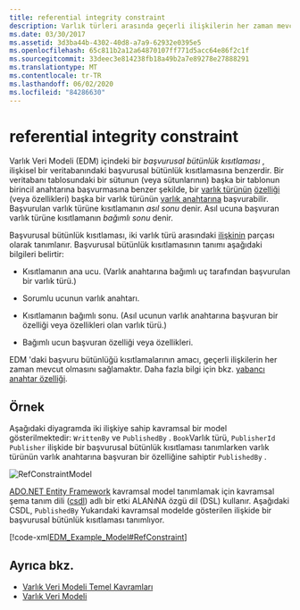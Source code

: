 ```yaml
---
title: referential integrity constraint
description: Varlık türleri arasında geçerli ilişkilerin her zaman mevcut olduğundan emin olmak Varlık Veri Modeli, bilgi tutarlılığı kısıtlamalarını öğrenin.
ms.date: 03/30/2017
ms.assetid: 3d3ba44b-4302-40d8-a7a9-62932e0395e5
ms.openlocfilehash: 65c811b2a12a64870107ff771d5acc64e86f2c1f
ms.sourcegitcommit: 33deec3e814238fb18a49b2a7e89278e27888291
ms.translationtype: MT
ms.contentlocale: tr-TR
ms.lasthandoff: 06/02/2020
ms.locfileid: "84286630"
---
```

# <a name="referential-integrity-constraint"></a>referential integrity constraint
Varlık Veri Modeli (EDM) içindeki bir *başvurusal bütünlük kısıtlaması* , ilişkisel bir veritabanındaki başvurusal bütünlük kısıtlamasına benzerdir. Bir veritabanı tablosundaki bir sütunun (veya sütunlarının) başka bir tablonun birincil anahtarına başvurmasına benzer şekilde, bir [varlık türünün](entity-type.md) [özelliği](property.md) (veya özellikleri) başka bir varlık türünün [varlık anahtarına](entity-key.md) başvurabilir. Başvurulan varlık türüne kısıtlamanın *asıl sonu* denir. Asıl ucuna başvuran varlık türüne kısıtlamanın *bağımlı sonu* denir.  
  
 Başvurusal bütünlük kısıtlaması, iki varlık türü arasındaki [ilişkinin](association-type.md) parçası olarak tanımlanır. Başvurusal bütünlük kısıtlamasının tanımı aşağıdaki bilgileri belirtir:  
  
- Kısıtlamanın ana ucu. (Varlık anahtarına bağımlı uç tarafından başvurulan bir varlık türü.)  
  
- Sorumlu ucunun varlık anahtarı.  
  
- Kısıtlamanın bağımlı sonu. (Asıl ucunun varlık anahtarına başvuran bir özelliği veya özellikleri olan varlık türü.)  
  
- Bağımlı ucun başvuran özelliği veya özellikleri.  
  
 EDM 'daki başvuru bütünlüğü kısıtlamalarının amacı, geçerli ilişkilerin her zaman mevcut olmasını sağlamaktır. Daha fazla bilgi için bkz. [yabancı anahtar özelliği](foreign-key-property.md).  
  
## <a name="example"></a>Örnek  
 Aşağıdaki diyagramda iki ilişkiye sahip kavramsal bir model gösterilmektedir: `WrittenBy` ve `PublishedBy` . `Book`Varlık türü, `PublisherId` `Publisher` ilişkide bir başvurusal bütünlük kısıtlaması tanımlarken varlık türünün varlık anahtarına başvuran bir özelliğine sahiptir `PublishedBy` .  
  
 ![RefConstraintModel](./media/referential-integrity-constraint/reference-constraint-model.gif "Başvuru kısıtlama modeli örneği")  
  
 [ADO.NET Entity Framework](./ef/index.md) kavramsal model tanımlamak için kavramsal şema tanım dili ([csdl](/ef/ef6/modeling/designer/advanced/edmx/csdl-spec)) adlı bir etki ALANıNA özgü dil (DSL) kullanır. Aşağıdaki CSDL, `PublishedBy` Yukarıdaki kavramsal modelde gösterilen ilişkide bir başvurusal bütünlük kısıtlaması tanımlıyor.  
  
 [!code-xml[EDM_Example_Model#RefConstraint](../../../../samples/snippets/xml/VS_Snippets_Data/edm_example_model/xml/books4.edmx#refconstraint)]  
  
## <a name="see-also"></a>Ayrıca bkz.

- [Varlık Veri Modeli Temel Kavramları](entity-data-model-key-concepts.md)
- [Varlık Veri Modeli](entity-data-model.md)
